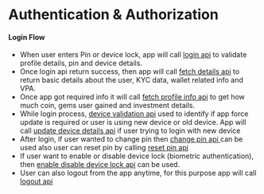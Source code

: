 # Authentication & Authorization

#### Login Flow

* When user enters Pin or device lock, app will call [login api](login-api.md) to validate profile details, pin and device details.
* Once login api return success, then app will call [fetch details api](fetch-details-api.md) to return basic details about the user, KYC data, wallet related info and VPA.
* Once app got required info it will call [fetch profile info api](fetch-profile-details-api.md) to get how much coin, gems user gained and investment details.
* While login process, [device validation api](device-validation-api.md) used to identify if app force update is required or user is using new device or old  device. App will call [update device details api](update-device-details-api.md) if user trying to login with new device
* After login, if user wanted to change pin then [change pin api ](change-pin-api.md)can be used also user can reset pin by calling [reset pin api](reset-pin-api.md)
* If user want to enable or disable device lock (biometric authentication), then [enable disable device lock api](enable-disable-device-lock-api.md) can be used.
* User can also logout from the app anytime, for this purpose app will call [logout api](logout-api.md)
